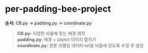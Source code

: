 # per-padding-bee-project

**순서:** CB.py -> padding.py -> coordinate.py

>**CB.py:** 지정한 비율에 맞는 배경 제작 <br/>
>**padding.py:** 배경 + object 이미지 합치기 <br/>
>**coordinate.py:** 원본 라벨링 데이터 txt을 비율에 맞도록 수정 후 생성 <br/>
